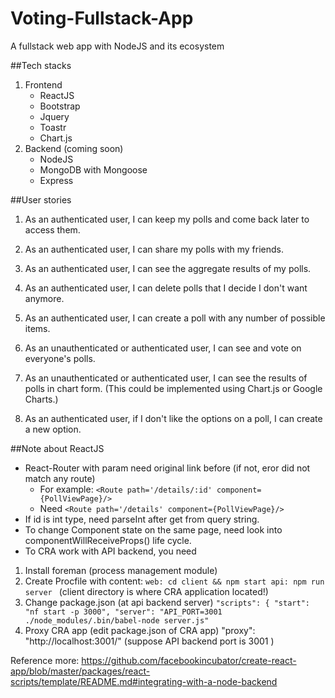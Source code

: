 # Voting-Fullstack-App
A fullstack web app with NodeJS and its ecosystem

##Tech stacks
1. Frontend
    + ReactJS
    + Bootstrap
    + Jquery
    + Toastr
    + Chart.js
2. Backend (coming soon)
    + NodeJS
    + MongoDB with Mongoose
    + Express
    
##User stories
1. As an authenticated user, I can keep my polls and come back later to access them.

2. As an authenticated user, I can share my polls with my friends.

3. As an authenticated user, I can see the aggregate results of my polls.

4. As an authenticated user, I can delete polls that I decide I don't want anymore.

5. As an authenticated user, I can create a poll with any number of possible items.

6. As an unauthenticated or authenticated user, I can see and vote on everyone's polls.

7. As an unauthenticated or authenticated user, I can see the results of polls in chart form. (This could be implemented using Chart.js or Google Charts.)

8. As an authenticated user, if I don't like the options on a poll, I can create a new option.

##Note about ReactJS
+ React-Router with param need original link before (if not, eror did not match any route)
    + For example: `<Route path='/details/:id' component={PollViewPage}/>`
    + Need `<Route path='/details' component={PollViewPage}/>`
+ If id is int type, need parseInt after get from query string.
+ To change Component state on the same page, need look into componentWillReceiveProps() life cycle.
+ To CRA work with API backend, you need
1. Install foreman (process management module)
2. Create Procfile with content:
`web: cd client && npm start
api: npm run server
`
(client directory is where CRA application located!)
3. Change package.json (at api backend server)
`
"scripts": {
    "start": "nf start -p 3000",
    "server": "API_PORT=3001 ./node_modules/.bin/babel-node server.js"
`
4. Proxy CRA app (edit package.json of CRA app)
"proxy": "http://localhost:3001/" (suppose API backend port is 3001 )

Reference more: https://github.com/facebookincubator/create-react-app/blob/master/packages/react-scripts/template/README.md#integrating-with-a-node-backend

